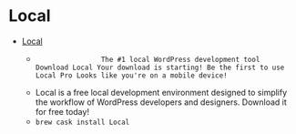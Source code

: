 # Local
- [Local](https://localwp.com/)
  -  					The #1 local WordPress development tool				 Download Local Your download is starting! Be the first to use Local Pro Looks like you're on a mobile device!
  - Local is a free local development environment designed to simplify the workflow of WordPress developers and designers. Download it for free today!
  - `brew cask install Local`

